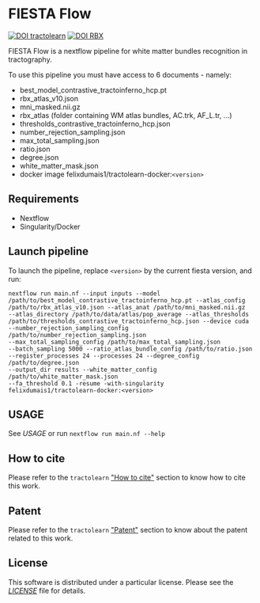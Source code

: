 # FIESTA Flow

[![DOI tractolearn](https://zenodo.org/badge/DOI/10.5281/zenodo.7562790.svg)](https://doi.org/10.5281/zenodo.7562790)
[![DOI RBX](https://zenodo.org/badge/DOI/10.5281/zenodo.7562635.svg)](https://doi.org/10.5281/zenodo.7562635)

FIESTA Flow is a nextflow pipeline for white matter bundles recognition in tractography.

To use this pipeline you must have access to 6 documents - namely:
* best_model_contrastive_tractoinferno_hcp.pt
* rbx_atlas_v10.json
* mni_masked.nii.gz
* rbx_atlas (folder containing WM atlas bundles, AC.trk, AF_L.tr, ...)
* thresholds_contrastive_tractoinferno_hcp.json
* number_rejection_sampling.json
* max_total_sampling.json
* ratio.json
* degree.json
* white_matter_mask.json
* docker image felixdumais1/tractolearn-docker:`<version>`


## Requirements

* Nextflow
* Singularity/Docker

## Launch pipeline

To launch the pipeline, replace `<version>` by the current fiesta version, and run:

```
nextflow run main.nf --input inputs --model 
/path/to/best_model_contrastive_tractoinferno_hcp.pt --atlas_config 
/path/to/rbx_atlas_v10.json --atlas_anat /path/to/mni_masked.nii.gz 
--atlas_directory /path/to/data/atlas/pop_average --atlas_thresholds 
/path/to/thresholds_contrastive_tractoinferno_hcp.json --device cuda 
--number_rejection_sampling_config /path/to/number_rejection_sampling.json 
--max_total_sampling_config /path/to/max_total_sampling.json 
--batch_sampling 5000 --ratio_atlas_bundle_config /path/to/ratio.json 
--register_processes 24 --processes 24 --degree_config /path/to/degree.json 
--output_dir results --white_matter_config /path/to/white_matter_mask.json 
--fa_threshold 0.1 -resume -with-singularity 
felixdumais1/tractolearn-docker:<version>
```

## USAGE

See *USAGE* or run `nextflow run main.nf --help`

## How to cite

Please refer to the `tractolearn` ["How to cite"](https://github.com/scil-vital/tractolearn#how-to-cite)
section to know how to cite this work.

## Patent

Please refer to the `tractolearn` ["Patent"](https://github.com/scil-vital/tractolearn#patent)
section to know about the patent related to this work.

## License

This software is distributed under a particular license. Please see the
[*LICENSE*](LICENSE) file for details.
